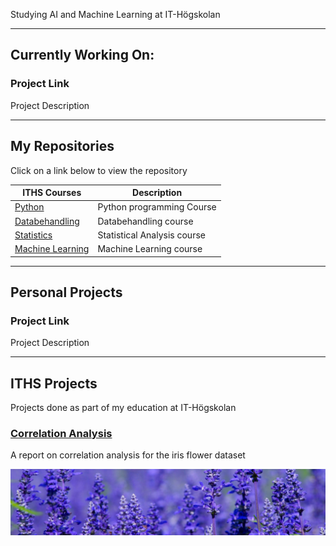 [//]: #  (<img src="assets/profile_image.png" alt="animated Python logo" width="20%" height="20%"/>)

Studying AI and Machine Learning at IT-Högskolan

---

## Currently Working On:

### Project Link

Project Description

---

## My Repositories

Click on a link below to view the repository

| ITHS Courses | Description |
| --- | --- |
| [Python][py] | Python programming Course |
| [Databehandling][db] | Databehandling course |
| [Statistics][st] | Statistical Analysis course |
| [Machine Learning][ml] | Machine Learning course |

[py]: https://github.com/Andreas-Svensson/Python-Andreas-Svensson
[db]: https://github.com/Andreas-Svensson/Databehandling-Andreas-Svensson
[st]: https://github.com/Andreas-Svensson/Statistics
[ml]: https://github.com/Andreas-Svensson/Machine-Learning

---

## Personal Projects

### Project Link

Project Description

---

## ITHS Projects

Projects done as part of my education at IT-Högskolan

### [Correlation Analysis][ca]  

A report on correlation analysis for the iris flower dataset

![](assets/iris_flower.png)

[ca]: https://github.com/Andreas-Svensson/Statistics/blob/main/project/report.md
